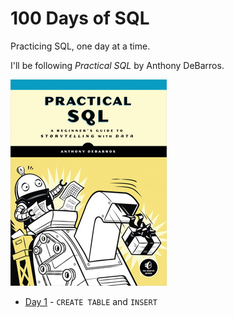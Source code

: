 # 100 Days of SQL
Practicing SQL, one day at a time.

I'll be following *Practical SQL* by Anthony DeBarros.

![](./img/practical_sql.jpeg)

* [Day 1](./scripts/day_1.md) - `CREATE TABLE` and `INSERT`



